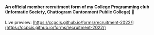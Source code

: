 #### An official member recruitment form of my College Programming club (Informatic Society, Chattogram Cantonment Public College) 🥰
Live preview: [https://ccpcis.github.io/forms/recruitment-2022/](https://ccpcis.github.io/forms/recruitment-2022/)
